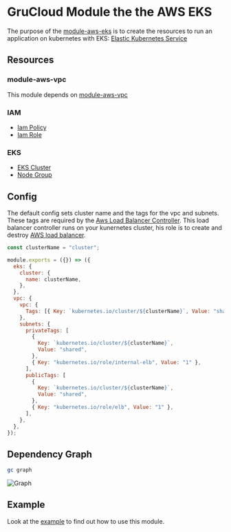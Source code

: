 # GruCloud Module the the AWS EKS

The purpose of the [module-aws-eks](https://www.npmjs.com/package/@grucloud/module-aws-vpc) is to create the resources to run an application on kubernetes with EKS: [Elastic Kubernetes Service](https://docs.aws.amazon.com/eks/latest/userguide/what-is-eks.html)

## Resources

### module-aws-vpc

This module depends on [module-aws-vpc](https://www.npmjs.com/package/@grucloud/module-aws-vpc)

### IAM

- [Iam Policy](https://www.grucloud.com/docs/aws/resources/IAM/IamPolicyReadOnly)
- [Iam Role](https://www.grucloud.com/docs/aws/resources/IAM/IamRole)

### EKS

- [EKS Cluster](https://www.grucloud.com/docs/aws/resources/EKS/EksCluster)
- [Node Group](https://www.grucloud.com/docs/aws/resources/EKS/EksNodeGroup)

## Config

The default config sets cluster name and the tags for the vpc and subnets.
These tags are required by the [Aws Load Balancer Controller](https://docs.aws.amazon.com/eks/latest/userguide/aws-load-balancer-controller.html). This load balancer controller runs on your kunernetes cluster, his role is to create and destroy [AWS load balancer](https://aws.amazon.com/elasticloadbalancing).

```js
const clusterName = "cluster";

module.exports = ({}) => ({
  eks: {
    cluster: {
      name: clusterName,
    },
  },
  vpc: {
    vpc: {
      Tags: [{ Key: `kubernetes.io/cluster/${clusterName}`, Value: "shared" }],
    },
    subnets: {
      privateTags: [
        {
          Key: `kubernetes.io/cluster/${clusterName}`,
          Value: "shared",
        },
        { Key: "kubernetes.io/role/internal-elb", Value: "1" },
      ],
      publicTags: [
        {
          Key: `kubernetes.io/cluster/${clusterName}`,
          Value: "shared",
        },
        { Key: "kubernetes.io/role/elb", Value: "1" },
      ],
    },
  },
});
```

## Dependency Graph

```sh
gc graph
```

![Graph](https://raw.githubusercontent.com/grucloud/grucloud/main/packages/modules/aws/eks/example/diagram-target.svg)

## Example

Look at the [example](https://github.com/grucloud/grucloud/tree/main/packages/modules/aws/eks/example) to find out how to use this module.
